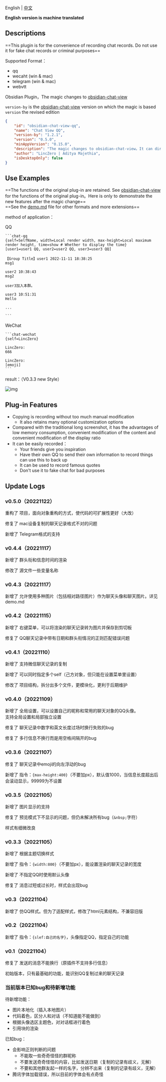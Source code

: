 English | [中文](./README_zh.md)

**English version is machine translated**

## Descriptions

==This plugin is for the convenience of recording chat records. Do not use it for fake chat records or criminal purposes==

Supported Format：
- qq
- wecaht (win & mac)
- telegram (win & mac)
- webvtt

Obsidian Plugin，The magic changes to [obsidian-chat-view](https://github.com/adifyr/obsidian-chat-view)

`version-by` is the [obsidian-chat-view](https://github.com/adifyr/obsidian-chat-view) version on which the magic is based<br/>
`version` the revised edition

```json
{
	"id": "obsidian-chat-view-qq",
	"name": "Chat View QQ",
	"version-by": "1.2.1",
	"version": "0.5.0",
	"minAppVersion": "0.15.0",
	"description": "The magic changes to obsidian-chat-view。It can directly copy the information in the chat records of QQ and other platforms, and automatically render the chat interface",
	"author": "LincZero | Aditya Majethia",
	"isDesktopOnly": false
}
```

## Use Examples

==The functions of the original plug-in are retained. See  [obsidian-chat-view](https://github.com/adifyr/obsidian-chat-view) for the functions of the original plug-in。Here is only to demonstrate the new features after the magic change==<br/>
==See the [demo.md](./demo.md) file for other formats and more extensions==

method of application：<br/>

QQ

````
```chat-qq
{self=SelfName, width=Local render width, max-height=Local maximum render height, time=show # Whether to display the time}
[user1=user1 QQ, user2=user2 QQ, user3=user3 QQ]

【Group Title】user1 2022-11-11 18:38:25  
msg1

user2 10:38:43  
msg2  
  
user3加入本群。  
  
user3 10:51:31  
Hello

...

```
````

WeChat

````
```chat-wechat
{self=LincZero}

LincZero:
666

LincZero:
[emoji]
```
````

result：（V0.3.3 new Style）

![img](README.assets/665IOT2Z[GG{QFY$0M2A}G.png)

## Plug-in Features

- Copying is recording without too much manual modification
  - It also retains many optional customization options
- Compared with the traditional long screenshot, it has the advantages of low memory consumption, convenient modification of the content and convenient modification of the display ratio
- It can be easily recorded：
  - Your friends give you inspiration
  - Have their own QQ to send their own information to record things can use this to back up
  - It can be used to record famous quotes
  - Don't use it to fake chat for bad purposes

## Update Logs

### v0.5.0（20221122）

重构了 项目，面向对象重构的方式，使代码的可扩展性更好（大改）

修复了 mac设备复制的聊天记录格式不对的问题

新增了 Telegram格式的支持

### v0.4.4（20221117）

新增了 群头衔和信息时间的渲染

修改了 源文件一些变量名称

### v0.4.3（20221117）

新增了 允许使用多种图片（包括相对路径图片）作为聊天头像和聊天图片。详见demo.md

### v0.4.2（20221115）

新增了 右键菜单，可以将渲染的聊天记录转为图片并保存到剪切板

修复了 QQ聊天记录中带有日期和群头衔情况的正则匹配错误问题

### v0.4.1（20221110）

新增了 支持微信聊天记录的复制

新增了 可以同时指定多个self（己方对象，但只能在设置菜单里设置）

修改了 项目结构，拆分出多个文件，更模块化，更利于后期维护


### v0.4.0（20221109）

新增了 全局设置，可以设置自己的昵称和常用的聊天对象的QQ头像。<br>支持全局设置和局部独立设置

修复了 聊天记录中数字和英文长度过场时换行失败的bug

修复了 多行信息不换行而是用空格间隔开的bug


### v0.3.6（20221107）

修复了 聊天记录中emoji的向左浮动的bug

新增了 指令：`{max-height:400}`（不要加px），默认值1000，当信息长度超出后会滚动显示，99999为不设置


### v0.3.5（20221105）

新增了 图片显示的支持

修复了 预览模式下不显示的问题，但仍未解决所有bug（`&nbsp;`字符）

样式有细微改良


### v0.3.3（20221105）

新增了 根据主题切换样式

新增了 指令：`{width:800}`（不要加px），能设置渲染的聊天记录的宽度

新增了 不指定QQ时使用默认头像

修复了 消息过短或过长时，样式会出现bug


### v0.3（20221104）

新增了 仿QQ样式。但为了适配样式，修改了html元素结构，不兼容旧版


### v0.2（20221104）

新增了 指令：`{slef:自己的名字}`，头像指定QQ，指定自己的功能


### v0.1（20221104）

修复了 发送的消息不能换行（原插件不支持多行信息）

初始版本，只有最基础的功能，能识别QQ复制过来的聊天记录


### 当前版本已知bug和待新增功能

待新增功能：

- 图片本地化（插入本地图片）
- 代码着色，区分人和对话（不知道能不能做到）
- 根据头像选区主题色，对对话框进行着色
- 引用块的渲染

已知bug：

- 会影响正则判断的问题
  - 不能取一些奇奇怪怪的群昵称
  - 不要发送奇奇怪怪的内容，比如发送日期（复制的记录有歧义，无解）
  - 不要和其他群友起一样的名字，分辨不出来（复制的记录有歧义，无解）
- 腾讯字体加载错误，所以目前的字体会有点奇怪





